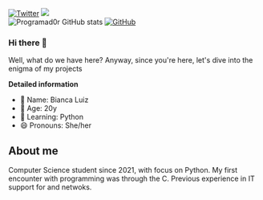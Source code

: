 

[![Twitter](https://img.shields.io/badge/Twitter-1DA1F2?style=for-the-badge&logo=twitter&logoColor=white)](https://twitter.com/biihlz_) 
<a target='_blank' href="https://linkedin.com/in/bianca-santos-71227a19b">
        <img src="https://img.shields.io/badge/LinkedIn-0077B5?style=for-the-badge&logo=linkedin&logoColor=white">    
        </a>
![Programad0r GitHub stats](https://github-readme-stats.vercel.app/api?username=techybluiz&show_icons=true&theme=default&title_color=8A2BE2&icon_color=8A2BE2)
[![GitHub](https://img.shields.io/badge/GitHub-181717?style=for-the-badge&logo=github&logoColor=white)](https://github.com/techbluiz/techybluiz)
### Hi there 👋
Well, what do we have here? 
Anyway, since you're here, let's dive into the enigma of my projects

**Detailed information**

- 🔭 Name: Bianca Luiz
- 🌱 Age: 20y
- 👯 Learning: Python
- 😄 Pronouns: She/her

## About me

Computer Science student since 2021, with focus on Python. My first encounter with programming was through the C. Previous experience in IT support for and netwoks.
